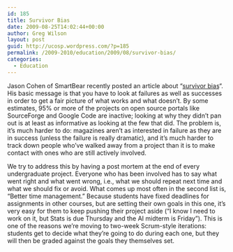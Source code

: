 ```yaml
---
id: 185
title: Survivor Bias
date: 2009-08-25T14:02:44+00:00
author: Greg Wilson
layout: post
guid: http://ucosp.wordpress.com/?p=185
permalink: /2009-2010/education/2009/08/survivor-bias/
categories:
  - Education
---
```

Jason Cohen of SmartBear recently posted an article about &#8220;[survivor bias](http://blog.asmartbear.com/blog/business-advice-plagued-by-survivor-bias.html)&#8220;. His basic message is that you have to look at failures as well as successes in order to get a fair picture of what works and what doesn&#8217;t. By some estimates, 95% or more of the projects on open source portals like SourceForge and Google Code are inactive; looking at why they didn&#8217;t pan out is at least as informative as looking at the few that did. The problem is, it&#8217;s much harder to do: magazines aren&#8217;t as interested in failure as they are in success (unless the failure is really dramatic), and it&#8217;s much harder to track down people who&#8217;ve walked away from a project than it is to make contact with ones who are still actively involved.

We try to address this by having a post mortem at the end of every undergraduate project. Everyone who has been involved has to say what went right and what went wrong, i.e., what we should repeat next time and what we should fix or avoid. What comes up most often in the second list is, &#8220;Better time management.&#8221; Because students have fixed deadlines for assignments in other courses, but are setting their own goals in this one, it&#8217;s very easy for them to keep pushing their project aside (&#8220;I know I need to work on it, but Stats is due Thursday and the AI midterm is Friday&#8221;). This is one of the reasons we&#8217;re moving to two-week Scrum-style iterations: students get to decide what they&#8217;re going to do during each one, but they will then be graded against the goals they themselves set.